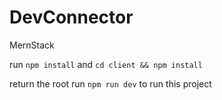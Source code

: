 # DevConnector
MernStack

run `npm install`
and `cd client && npm install`

return the root
run `npm run dev` to run this project
